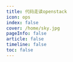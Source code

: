 ```yaml
---
title: 代码走读openstack
icon: ops 
index: false
cover: /home/sky.jpg
pageInfo: false
article: false
timeline: false
toc: false
---
```


 <Catalog />

